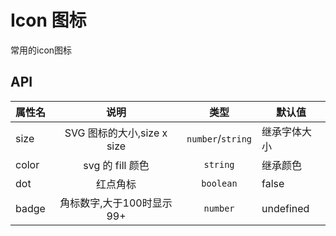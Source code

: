 # Icon 图标

常用的icon图标

<script setup>
import { ref } from 'vue'
const iconName = ref([	
	'Plus',
	'Minus',
	'CirclePlus',
	'CircleMinus',
	'Loading',
	'Message',
	'Star',
	'Search',
	'Delete',
	'Check',
	'Close'
])
</script>

<!--@include: ./basic/index.md-->

<!--@include: ./svg/index.md-->

<!--@include: ./dot/index.md-->

## API

| 属性名 |            说明            |       类型        | 默认值       |
| ------ | :------------------------: | :---------------: | ------------ |
| size   | SVG 图标的大小,size x size | `number`/`string` | 继承字体大小 |
| color  |      svg 的 fill 颜色      |     `string`      | 继承颜色     |
| dot    |          红点角标          |     `boolean`     | false        |
| badge  | 角标数字,大于100时显示99+  |     `number`      | undefined    |
